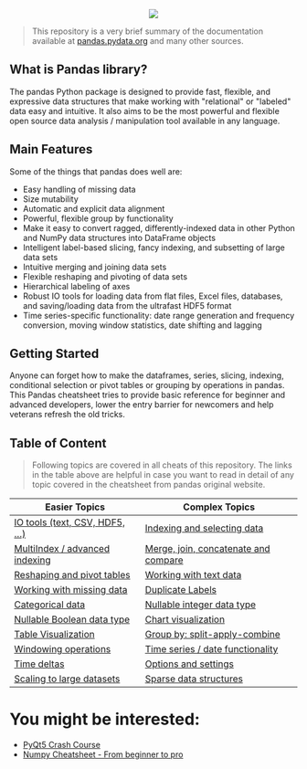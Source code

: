 <p align="center" width="50%">
    <img src="https://user-images.githubusercontent.com/44564025/199021181-66ffb155-0b09-4d95-a7ee-66e34a107d82.png">
    
</p>

   >  This repository is a very brief summary of the documentation available at [pandas.pydata.org](https://pandas.pydata.org) and many other sources.
   
## What is Pandas library?
   
   The pandas Python package is designed to provide fast, flexible, and expressive data structures that make working with "relational" or "labeled" data easy and intuitive. It also aims to be the most powerful and flexible open source data analysis / manipulation tool available in any language.
   
## Main Features
   
   Some of the things that pandas does well are:
- Easy handling of missing data
- Size mutability
- Automatic and explicit data alignment
- Powerful, flexible group by functionality
- Make it easy to convert ragged, differently-indexed data in other Python and NumPy data structures into DataFrame objects
- Intelligent label-based slicing, fancy indexing, and subsetting of large data sets
- Intuitive merging and joining data sets
- Flexible reshaping and pivoting of data sets
- Hierarchical labeling of axes
- Robust IO tools for loading data from flat files, Excel files, databases, and saving/loading data from the ultrafast HDF5 format
- Time series-specific functionality: date range generation and frequency conversion, moving window statistics, date shifting and lagging

## Getting Started

Anyone can forget how to make the dataframes, series, slicing, indexing, conditional selection or pivot tables or grouping by operations in pandas. This Pandas cheatsheet tries to provide basic reference for beginner and advanced developers, lower the entry barrier for newcomers and help veterans refresh the old tricks.

## Table of Content

> Following topics are covered in all cheats of this repository. The links in the table above are helpful in case you want to read in detail of any topic covered in the cheatsheet from pandas original website.

| Easier Topics  | Complex Topics |
| ------------- | ------------- |
| [IO tools (text, CSV, HDF5, …)](https://pandas.pydata.org/pandas-docs/stable/user_guide/io.html)  | [Indexing and selecting data](https://pandas.pydata.org/pandas-docs/stable/user_guide/indexing.html)  |
| [MultiIndex / advanced indexing](https://pandas.pydata.org/pandas-docs/stable/user_guide/advanced.html)  | [Merge, join, concatenate and compare](https://pandas.pydata.org/pandas-docs/stable/user_guide/merging.html)  |
| [Reshaping and pivot tables](https://pandas.pydata.org/pandas-docs/stable/user_guide/reshaping.html)  | [Working with text data](https://pandas.pydata.org/pandas-docs/stable/user_guide/text.html)  |
| [Working with missing data](https://pandas.pydata.org/pandas-docs/stable/user_guide/missing_data.html)  | [Duplicate Labels](https://pandas.pydata.org/pandas-docs/stable/user_guide/duplicates.html)  |
| [Categorical data](https://pandas.pydata.org/pandas-docs/stable/user_guide/categorical.html)  | [Nullable integer data type](https://pandas.pydata.org/pandas-docs/stable/user_guide/integer_na.html)  |
| [Nullable Boolean data type](https://pandas.pydata.org/pandas-docs/stable/user_guide/boolean.html)  | [Chart visualization](https://pandas.pydata.org/pandas-docs/stable/user_guide/visualization.html)  |
| [Table Visualization](https://pandas.pydata.org/pandas-docs/stable/user_guide/style.html)  | [Group by: split-apply-combine](https://pandas.pydata.org/pandas-docs/stable/user_guide/groupby.html)  |
| [Windowing operations](https://pandas.pydata.org/pandas-docs/stable/user_guide/window.html)  | [Time series / date functionality](https://pandas.pydata.org/pandas-docs/stable/user_guide/timeseries.html)  |
| [Time deltas](https://pandas.pydata.org/pandas-docs/stable/user_guide/timedeltas.html)  | [Options and settings](https://pandas.pydata.org/pandas-docs/stable/user_guide/options.html)  |
| [Scaling to large datasets](https://pandas.pydata.org/pandas-docs/stable/user_guide/scale.html)  | [Sparse data structures](https://pandas.pydata.org/pandas-docs/stable/user_guide/sparse.html)  |

# You might be interested:

* [PyQt5 Crash Course](https://github.com/Lizahh/PyQt5-Crash-Course-with-codes)
* [Numpy Cheatsheet - From beginner to pro](https://github.com/Lizahh/Advanced-Numpy-CheatSheet---From-Beginner-to-Pro)

